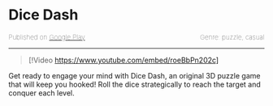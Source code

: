 # Dice Dash

<div style="display: flex; justify-content: space-between;">
  <div style="text-align: left; font-size: small; font-weight: lighter;">Published on <a href="https://play.google.com/store/apps/details?id=com.altamkp.dicedash">Google Play</a></div>
  <div style="text-align: right; font-size: small; font-weight: lighter;">Genre: puzzle, casual</div>
</div>

---

> [!Video https://www.youtube.com/embed/roeBbPn202c]

Get ready to engage your mind with Dice Dash, an original 3D puzzle game that will keep you hooked! Roll the dice strategically to reach the target and conquer each level.
